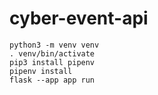 # cyber-event-api
```
python3 -m venv venv
. venv/bin/activate
pip3 install pipenv
pipenv install
flask --app app run
```
